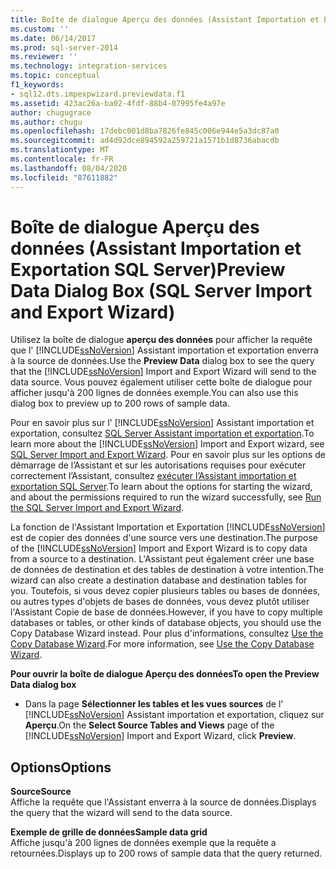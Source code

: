 ```yaml
---
title: Boîte de dialogue Aperçu des données (Assistant Importation et Exportation SQL Server) | Microsoft Docs
ms.custom: ''
ms.date: 06/14/2017
ms.prod: sql-server-2014
ms.reviewer: ''
ms.technology: integration-services
ms.topic: conceptual
f1_keywords:
- sql12.dts.impexpwizard.previewdata.f1
ms.assetid: 423ac26a-ba02-4fdf-88b4-07995fe4a97e
author: chugugrace
ms.author: chugu
ms.openlocfilehash: 17debc001d8ba7826fe845c006e944e5a3dc87a0
ms.sourcegitcommit: ad4d92dce894592a259721a1571b1d8736abacdb
ms.translationtype: MT
ms.contentlocale: fr-FR
ms.lasthandoff: 08/04/2020
ms.locfileid: "87611882"
---
```

# <a name="preview-data-dialog-box-sql-server-import-and-export-wizard"></a><span data-ttu-id="9f64d-102">Boîte de dialogue Aperçu des données (Assistant Importation et Exportation SQL Server)</span><span class="sxs-lookup"><span data-stu-id="9f64d-102">Preview Data Dialog Box (SQL Server Import and Export Wizard)</span></span>
  <span data-ttu-id="9f64d-103">Utilisez la boîte de dialogue **aperçu des données** pour afficher la requête que l' [!INCLUDE[ssNoVersion](../../includes/ssnoversion-md.md)] Assistant importation et exportation enverra à la source de données.</span><span class="sxs-lookup"><span data-stu-id="9f64d-103">Use the **Preview Data** dialog box to see the query that the [!INCLUDE[ssNoVersion](../../includes/ssnoversion-md.md)] Import and Export Wizard will send to the data source.</span></span> <span data-ttu-id="9f64d-104">Vous pouvez également utiliser cette boîte de dialogue pour afficher jusqu'à 200 lignes de données exemple.</span><span class="sxs-lookup"><span data-stu-id="9f64d-104">You can also use this dialog box to preview up to 200 rows of sample data.</span></span>  
  
 <span data-ttu-id="9f64d-105">Pour en savoir plus sur l' [!INCLUDE[ssNoVersion](../../includes/ssnoversion-md.md)] Assistant importation et exportation, consultez [SQL Server Assistant importation et exportation](import-and-export-data-with-the-sql-server-import-and-export-wizard.md).</span><span class="sxs-lookup"><span data-stu-id="9f64d-105">To learn more about the [!INCLUDE[ssNoVersion](../../includes/ssnoversion-md.md)] Import and Export wizard, see [SQL Server Import and Export Wizard](import-and-export-data-with-the-sql-server-import-and-export-wizard.md).</span></span> <span data-ttu-id="9f64d-106">Pour en savoir plus sur les options de démarrage de l’Assistant et sur les autorisations requises pour exécuter correctement l’Assistant, consultez [exécuter l’Assistant importation et exportation SQL Server](start-the-sql-server-import-and-export-wizard.md).</span><span class="sxs-lookup"><span data-stu-id="9f64d-106">To learn about the options for starting the wizard, and about the permissions required to run the wizard successfully, see [Run the SQL Server Import and Export Wizard](start-the-sql-server-import-and-export-wizard.md).</span></span>  
  
 <span data-ttu-id="9f64d-107">La fonction de l'Assistant Importation et Exportation [!INCLUDE[ssNoVersion](../../includes/ssnoversion-md.md)] est de copier des données d'une source vers une destination.</span><span class="sxs-lookup"><span data-stu-id="9f64d-107">The purpose of the [!INCLUDE[ssNoVersion](../../includes/ssnoversion-md.md)] Import and Export Wizard is to copy data from a source to a destination.</span></span> <span data-ttu-id="9f64d-108">L'Assistant peut également créer une base de données de destination et des tables de destination à votre intention.</span><span class="sxs-lookup"><span data-stu-id="9f64d-108">The wizard can also create a destination database and destination tables for you.</span></span> <span data-ttu-id="9f64d-109">Toutefois, si vous devez copier plusieurs tables ou bases de données, ou autres types d'objets de bases de données, vous devez plutôt utiliser l'Assistant Copie de base de données.</span><span class="sxs-lookup"><span data-stu-id="9f64d-109">However, if you have to copy multiple databases or tables, or other kinds of database objects, you should use the Copy Database Wizard instead.</span></span> <span data-ttu-id="9f64d-110">Pour plus d'informations, consultez [Use the Copy Database Wizard](../../relational-databases/databases/use-the-copy-database-wizard.md).</span><span class="sxs-lookup"><span data-stu-id="9f64d-110">For more information, see [Use the Copy Database Wizard](../../relational-databases/databases/use-the-copy-database-wizard.md).</span></span>  
  
 <span data-ttu-id="9f64d-111">**Pour ouvrir la boîte de dialogue Aperçu des données**</span><span class="sxs-lookup"><span data-stu-id="9f64d-111">**To open the Preview Data dialog box**</span></span>  
  
-   <span data-ttu-id="9f64d-112">Dans la page **Sélectionner les tables et les vues sources** de l' [!INCLUDE[ssNoVersion](../../includes/ssnoversion-md.md)] Assistant importation et exportation, cliquez sur **Aperçu**.</span><span class="sxs-lookup"><span data-stu-id="9f64d-112">On the **Select Source Tables and Views** page of the [!INCLUDE[ssNoVersion](../../includes/ssnoversion-md.md)] Import and Export Wizard, click **Preview**.</span></span>  
  
## <a name="options"></a><span data-ttu-id="9f64d-113">Options</span><span class="sxs-lookup"><span data-stu-id="9f64d-113">Options</span></span>  
 <span data-ttu-id="9f64d-114">**Source**</span><span class="sxs-lookup"><span data-stu-id="9f64d-114">**Source**</span></span>  
 <span data-ttu-id="9f64d-115">Affiche la requête que l'Assistant enverra à la source de données.</span><span class="sxs-lookup"><span data-stu-id="9f64d-115">Displays the query that the wizard will send to the data source.</span></span>  
  
 <span data-ttu-id="9f64d-116">**Exemple de grille de données**</span><span class="sxs-lookup"><span data-stu-id="9f64d-116">**Sample data grid**</span></span>  
 <span data-ttu-id="9f64d-117">Affiche jusqu'à 200 lignes de données exemple que la requête a retournées.</span><span class="sxs-lookup"><span data-stu-id="9f64d-117">Displays up to 200 rows of sample data that the query returned.</span></span>  
  
  
